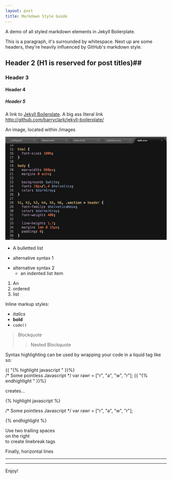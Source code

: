 ```yaml
---
layout: post
title: Markdown Style Guide
---
```


A demo of all styled markdown elements in Jekyll Boilerplate. 

This is a paragraph, it's surrounded by whitespace. Next up are some headers, they're heavily influenced by GitHub's markdown style.

## Header 2 (H1 is reserved for post titles)##
### Header 3 ###
#### Header 4 ####
##### Header 5 #####
 
A link to [Jekyll Boilerplate](http://github.com/barryclark/jekyll-boilerplate/). A big ass literal link <http://github.com/barryclark/jekyll-boilerplate/>
  
An image, located within /images

![an image alt text](/images/omg-code.jpg "an image title")

* A bulletted list
- alternative syntax 1
+ alternative syntax 2
  - an indented list item

1. An
2. ordered
3. list

Inline markup styles: 

- _italics_
- **bold**
- `code()` 
 
> Blockquote
>> Nested Blockquote 
 
Syntax highlighting can be used by wrapping your code in a liquid tag like so:

{{ "{% highlight javascript " }}%}  
/* Some pointless Javascript */
var rawr = ["r", "a", "w", "r"];
{{ "{% endhighlight " }}%}  

creates...

{% highlight javascript %}
 
/* Some pointless Javascript */
var rawr = ["r", "a", "w", "r"];

{% endhighlight %}
 
Use two trailing spaces  
on the right  
to create linebreak tags  
 
Finally, horizontal lines
 
----
****

Enjoy!